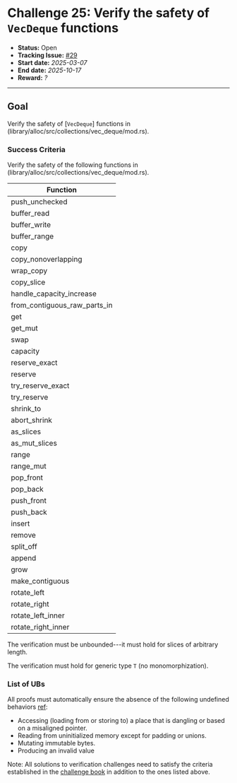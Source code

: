 # Challenge 25: Verify the safety of `VecDeque` functions

- **Status:** Open
- **Tracking Issue:** [#29](https://github.com/model-checking/verify-rust-std/issues/29)
- **Start date:** *2025-03-07*
- **End date:** *2025-10-17*
- **Reward:** *?*

-------------------


## Goal

Verify the safety of [`VecDeque`] functions in (library/alloc/src/collections/vec_deque/mod.rs).


### Success Criteria

Verify the safety of the following functions in (library/alloc/src/collections/vec_deque/mod.rs).

| Function |
|---------|
|push_unchecked|
|buffer_read|
|buffer_write|
|buffer_range|
|copy|
|copy_nonoverlapping|
|wrap_copy|
|copy_slice|
|handle_capacity_increase|
|from_contiguous_raw_parts_in|
|get|
|get_mut|
|swap|
|capacity|
|reserve_exact|
|reserve|
|try_reserve_exact|
|try_reserve|
|shrink_to|
|abort_shrink|
|as_slices|
|as_mut_slices|
|range|
|range_mut|
|pop_front|
|pop_back|
|push_front|
|push_back|
|insert|
|remove|
|split_off|
|append|
|grow|
|make_contiguous|
|rotate_left|
|rotate_right|
|rotate_left_inner|
|rotate_right_inner|

The verification must be unbounded---it must hold for slices of arbitrary length.

The verification must hold for generic type `T` (no monomorphization).

### List of UBs

All proofs must automatically ensure the absence of the following undefined behaviors [ref](https://github.com/rust-lang/reference/blob/142b2ed77d33f37a9973772bd95e6144ed9dce43/src/behavior-considered-undefined.md):

* Accessing (loading from or storing to) a place that is dangling or based on a misaligned pointer.
* Reading from uninitialized memory except for padding or unions.
* Mutating immutable bytes.
* Producing an invalid value


Note: All solutions to verification challenges need to satisfy the criteria established in the [challenge book](../general-rules.md)
in addition to the ones listed above.
